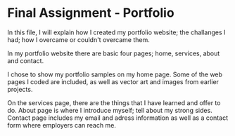 # Final Assignment - Portfolio

In this file, I will explain how I created my portfolio website; the challanges I had; how I overcame or couldn't overcame them.

In my portfolio website there are basic four pages; home, services, about and contact.

I chose to show my portfolio samples on my home page. Some of the web pages I coded are included, as well as vector art and images from earlier projects.

On the services page, there are the things that I have learned and offer to do. About page is where I introduce myself; tell about my strong sides. Contact page includes my email and adress information as well as a contact form where employers can reach me.



     
